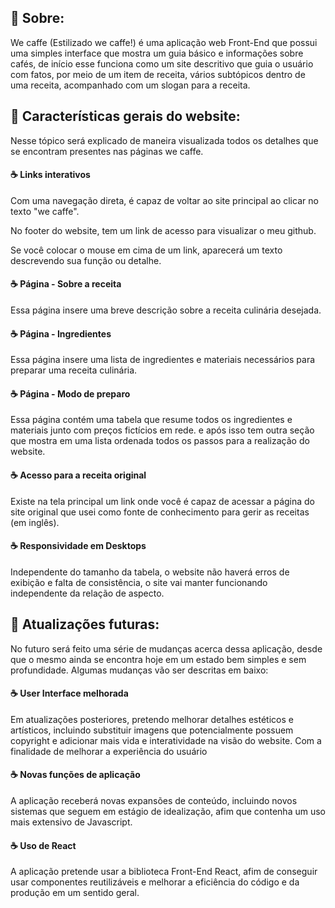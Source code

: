 ## 🤎 Sobre:

We caffe (Estilizado we caffe!) é uma aplicação web Front-End que possui uma simples interface que mostra um guia básico e informações sobre cafés, de início esse funciona como um site descritivo que guia o usuário com fatos, por meio de um item de receita, vários subtópicos dentro de uma receita, acompanhado com um slogan para a receita.

## 🤎 Características gerais do website:

Nesse tópico será explicado de maneira visualizada todos os detalhes que se encontram presentes nas páginas we caffe.

#### ☕ Links interativos

Com uma navegação direta, é capaz de voltar ao site principal ao clicar no texto "we caffe".

No footer do website, tem um link de acesso para visualizar o meu github.

Se você colocar o mouse em cima de um link, aparecerá um texto descrevendo sua função ou detalhe.

#### ☕ Página - Sobre a receita

Essa página insere uma breve descrição sobre a receita culinária desejada.

#### ☕ Página - Ingredientes

Essa página insere uma lista de ingredientes e materiais necessários para preparar uma receita culinária.

#### ☕ Página - Modo de preparo

Essa página contém uma tabela que resume todos os ingredientes e materiais junto com preços fictícios em rede. e após isso tem outra seção que mostra em uma lista ordenada todos os passos para a realização do website.

#### ☕ Acesso para a receita original

Existe na tela principal um link onde você é capaz de acessar a página do site original que usei como fonte de conhecimento para gerir as receitas (em inglês).

#### ☕ Responsividade em Desktops

Independente do tamanho da tabela, o website não haverá erros de exibição e falta de consistência, o site vai manter funcionando independente da relação de aspecto.

## 🤎 Atualizações futuras:

No futuro será feito uma série de mudanças acerca dessa aplicação, desde que o mesmo ainda se encontra hoje em um estado bem simples e sem profundidade. Algumas mudanças vão ser descritas em baixo:

#### ☕ User Interface melhorada

Em atualizações posteriores, pretendo melhorar detalhes estéticos e artísticos, incluindo substituir imagens que potencialmente possuem copyright e adicionar mais vida e interatividade na visão do website. Com a finalidade de melhorar a experiência do usuário

#### ☕ Novas funções de aplicação

A aplicação receberá novas expansões de conteúdo, incluindo novos sistemas que seguem em estágio de idealização, afim que contenha um uso mais extensivo de Javascript.

#### ☕ Uso de React

A aplicação pretende usar a biblioteca Front-End React, afim de conseguir usar componentes reutilizáveis e melhorar a eficiência do código e da produção em um sentido geral.
